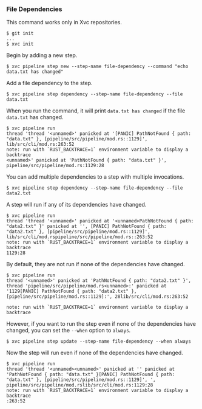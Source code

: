 ### File Dependencies

This command works only in Xvc repositories.

```console
$ git init
...
$ xvc init
```

Begin by adding a new step.

```console
$ xvc pipeline step new --step-name file-dependency --command "echo data.txt has changed"
```

Add a file dependency to the step.

```console
$ xvc pipeline step dependency --step-name file-dependency --file data.txt
```

When you run the command, it will print `data.txt has changed` if the file `data.txt` has changed.

```console
$ xvc pipeline run
thread 'thread '<unnamed>' panicked at '[PANIC] PathNotFound { path: "data.txt" }, [pipeline/src/pipeline/mod.rs::1129]', lib/src/cli/mod.rs:263:52
note: run with `RUST_BACKTRACE=1` environment variable to display a backtrace
<unnamed>' panicked at 'PathNotFound { path: "data.txt" }', pipeline/src/pipeline/mod.rs:1129:28

```

You can add multiple dependencies to a step with multiple invocations.

```console
$ xvc pipeline step dependency --step-name file-dependency --file data2.txt
```

A step will run if any of its dependencies have changed.

```console
$ xvc pipeline run
thread 'thread '<unnamed>' panicked at '<unnamed>PathNotFound { path: "data2.txt" }' panicked at '', [PANIC] PathNotFound { path: "data2.txt" }, [pipeline/src/pipeline/mod.rs::1129]', lib/src/cli/mod.rspipeline/src/pipeline/mod.rs::263:52
note: run with `RUST_BACKTRACE=1` environment variable to display a backtrace
1129:28

```

By default, they are not run if none of the dependencies have changed.

```console
$ xvc pipeline run
thread '<unnamed>' panicked at 'PathNotFound { path: "data2.txt" }', thread 'pipeline/src/pipeline/mod.rs<unnamed>:' panicked at '1129[PANIC] PathNotFound { path: "data2.txt" }, [pipeline/src/pipeline/mod.rs::1129]:', 28lib/src/cli/mod.rs:263:52

note: run with `RUST_BACKTRACE=1` environment variable to display a backtrace

```

However, if you want to run the step even if none of the dependencies have changed, you can set the `--when` option to `always`.

```console
$ xvc pipeline step update --step-name file-dependency --when always
```

Now the step will run even if none of the dependencies have changed.

```console
$ xvc pipeline run
thread 'thread '<unnamed><unnamed>' panicked at '' panicked at 'PathNotFound { path: "data.txt" }[PANIC] PathNotFound { path: "data.txt" }, [pipeline/src/pipeline/mod.rs::1129]', ', pipeline/src/pipeline/mod.rslib/src/cli/mod.rs:1129:28
note: run with `RUST_BACKTRACE=1` environment variable to display a backtrace
:263:52

```
